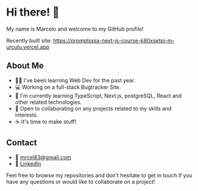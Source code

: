 # Hi there! 👋

My name is Marcelo and welcome to my GitHub profile! 

Recently built site: https://promptopia-next-js-course-k80xsetpi-m-urculu.vercel.app

## About Me

- 👨‍💻 I've been learning Web Dev for the past year.
- 💻 Working on a full-stack Bugtracker Site.
- 🌱 I'm currently learning TypeScript, Next.js, postgreSQL, React and other related technologies.
- 🤝 Open to collaborating on any projects related to my skills and interests.
- ☕ It's time to make stuff!


## Contact
- 📧 mrcel83@gmail.com
- 💼 [LinkedIn](https://www.linkedin.com/in/marcelo-oliveira-1445b5222/)

Feel free to browse my repositories and don't hesitate to get in touch if you have any questions or would like to collaborate on a project!

